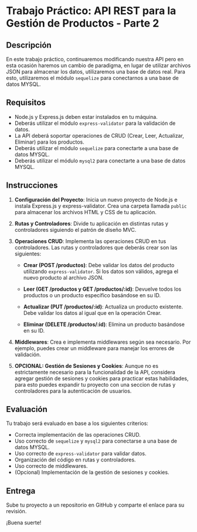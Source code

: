 # Trabajo Práctico: API REST para la Gestión de Productos - Parte 2

## Descripción

En este trabajo práctico, continuaremos modificando nuestra API pero en esta ocasión haremos un cambio de paradigma, en lugar de utilizar archivos JSON para almacenar los datos, utilizaremos una base de datos real. Para esto, utilizaremos el módulo `sequelize` para conectarnos a una base de datos MYSQL.

## Requisitos

- Node.js y Express.js deben estar instalados en tu máquina.
- Deberás utilizar el módulo `express-validator` para la validación de datos.
- La API deberá soportar operaciones de CRUD (Crear, Leer, Actualizar, Eliminar) para los productos.
- Deberás utilizar el módulo `sequelize` para conectarte a una base de datos MYSQL.
- Deberás utilizar el módulo `mysql2` para conectarte a una base de datos MYSQL.

## Instrucciones

1. **Configuración del Proyecto**: Inicia un nuevo proyecto de Node.js e instala Express.js y express-validator. Crea una carpeta llamada `public` para almacenar los archivos HTML y CSS de tu aplicación.

2. **Rutas y Controladores**: Divide tu aplicación en distintas rutas y controladores siguiendo el patrón de diseño MVC.

3. **Operaciones CRUD**: Implementa las operaciones CRUD en tus controladores. Las rutas y controladores que deberás crear son las siguientes:

   - **Crear (POST /productos)**: Debe validar los datos del producto utilizando `express-validator`. Si los datos son válidos, agrega el nuevo producto al archivo JSON.

   - **Leer (GET /productos y GET /productos/:id)**: Devuelve todos los productos o un producto específico basándose en su ID.

   - **Actualizar (PUT /productos/:id)**: Actualiza un producto existente. Debe validar los datos al igual que en la operación Crear.

   - **Eliminar (DELETE /productos/:id)**: Elimina un producto basándose en su ID.

4. **Middlewares**: Crea e implementa middlewares según sea necesario. Por ejemplo, puedes crear un middleware para manejar los errores de validación.

5. **OPCIONAL: Gestión de Sesiones y Cookies**: Aunque no es estrictamente necesario para la funcionalidad de la API, considera agregar gestión de sesiones y cookies para practicar estas habilidades, para esto puedes expandir tu proyecto con una seccion de rutas y controladores para la autenticación de usuarios.

## Evaluación

Tu trabajo será evaluado en base a los siguientes criterios:

- Correcta implementación de las operaciones CRUD.
- Uso correcto de `sequelize` y `mysql2` para conectarse a una base de datos MYSQL.
- Uso correcto de `express-validator` para validar datos.
- Organización del código en rutas y controladores.
- Uso correcto de middlewares.
- (Opcional) Implementación de la gestión de sesiones y cookies.

## Entrega

Sube tu proyecto a un repositorio en GitHub y comparte el enlace para su revisión.

¡Buena suerte!
